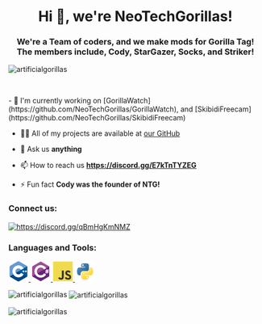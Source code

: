 <h1 align="center">Hi 👋, we're NeoTechGorillas!</h1>
<h3 align="center">We're a Team of coders, and we make mods for Gorilla Tag! The members include, Cody, StarGazer, Socks, and Striker!</h3>

<p align="left"> <img src="https://komarev.com/ghpvc/?username=artificialgorillas&label=Profile%20views&color=0e75b6&style=flat" alt="artificialgorillas" /> </p>
<p align="left"> <a href="https://twitter.com/" target="blank"><img src="https://img.shields.io/twitter/follow/?logo=twitter&style=for-the-badge" alt="" /></a> </p>
- 🔭 I'm currently working on [GorillaWatch](https://github.com/NeoTechGorillas/GorillaWatch), and [SkibidiFreecam](https://github.com/NeoTechGorillas/SkibidiFreecam)
  
- 👨‍💻 All of my projects are available at [our GitHub](https://github.com/NeoTechGorillas/)

- 💬 Ask us **anything**

- 📫 How to reach us **https://discord.gg/E7kTnTYZEG**

- ⚡ Fun fact **Cody was the founder of NTG!**

<h3 align="left">Connect us:</h3>
<p align="left">
<a href="https://discord.gg/E7kTnTYZEG" target="blank"><img align="center" src="https://raw.githubusercontent.com/rahuldkjain/github-profile-readme-generator/master/src/images/icons/Social/discord.svg" alt="https://discord.gg/qBmHgKmNMZ" height="30" width="40" /></a>
</p>

<h3 align="left">Languages and Tools:</h3>
<p align="left"> <a href="https://www.w3schools.com/cpp/" target="_blank" rel="noreferrer"> <img src="https://raw.githubusercontent.com/devicons/devicon/master/icons/cplusplus/cplusplus-original.svg" alt="cplusplus" width="40" height="40"/> </a> <a href="https://www.w3schools.com/cs/" target="_blank" rel="noreferrer"> <img src="https://raw.githubusercontent.com/devicons/devicon/master/icons/csharp/csharp-original.svg" alt="csharp" width="40" height="40"/> </a> <a href="https://developer.mozilla.org/en-US/docs/Web/JavaScript" target="_blank" rel="noreferrer"> <img src="https://raw.githubusercontent.com/devicons/devicon/master/icons/javascript/javascript-original.svg" alt="javascript" width="40" height="40"/> </a> <a href="https://www.python.org" target="_blank" rel="noreferrer"> <img src="https://raw.githubusercontent.com/devicons/devicon/master/icons/python/python-original.svg" alt="python" width="40" height="40"/> </a> </p>

<p><img align="left" src="https://github-readme-stats.vercel.app/api/top-langs?username=artificialgorillas&show_icons=true&locale=en&layout=compact" alt="artificialgorillas" /></p>

<p>&nbsp;<img align="center" src="https://github-readme-stats.vercel.app/api?username=artificialgorillas&show_icons=true&locale=en" alt="artificialgorillas" /></p>

<p><img align="center" src="https://github-readme-streak-stats.herokuapp.com/?user=artificialgorillas&" alt="artificialgorillas" /></p>
